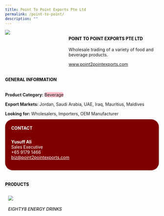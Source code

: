 ```yaml
---
title: Point To Point Exports Pte Ltd
permalink: /point-to-point/
description: ""
---
```

<div class="flex-paragraph"> 
<div class="flex-container" style="display: flex; flex-wrap: wrap;"> 
<div class="card sgds" style="flex: 1 1 40%; display: block;"> 
<img src="https://drive.google.com/u/0/uc?id=1FN8KCUFI4uUJWEBJ6LpAktDT6_YL8297&amp;export=download"> 
</div> 
<div class="card-sgds" style="flex: 1 1 58%; display: block; margin-left: 3px"> 
<h4 style="text-transform: uppercase; color: black;">
<b>Point To Point Exports Pte Ltd
</b>
</h4> 
<p>Wholesale trading of a variety of food and beverage products.
</p> 
<p>
<a href="https://www.point2pointexports.com" target="_blank">www.point2pointexports.com
</a>
</p> 
</div> 
</div> 
</div> 
<h4 style="text-transform: uppercase; color: black;"> 
<b>General Information
</b> 
</h4> 
<div class="flex-container" style="display: flex; flex-wrap: wrap;"> 
<div class="card sgds" style="flex: 1 1 65%; display: block; align-self: stretch"> 
<div class="flex-paragraph"> 
<p> 
<b>Product Category: 
</b> 
<span style="background-color: pink; border-radius: 10px;">Beverage
</span> 
</p> 
<p> 
<b>Export Markets: 
</b>Jordan, Saudi Arabia, UAE, Iraq, Mauritius, Maldives 
</p> 
<p style="margin-bottom: 10px;"> 
<b>Looking for: 
</b>Wholesalers, Importers, OEM Manufacturer 
</p> 
</div> 
</div> 
<div class="card sgds" style="flex: 1 1 35%; padding: 10px; display: block; background-color: maroon; border-radius: 25px; align-self: center;"> 
<h4 style="color: white; margin-top: 10px; margin-left: 10px;">CONTACT
</h4> 
<div class="flex-paragraph"> 
<p style="padding: 10px; color: white;"> 
<b>Yusuff Ali
</b> 
<br>Sales Executive
<br>+65 9179 1466
<br> 
<a href="mailto:biz@point2pointexports.com" style="color: white;">biz@point2pointexports.com
</a> 
</p> 
</div> 
</div> 
</div> 
<br> 
<h4 style="text-transform: uppercase; color: black;"> 
<b>Products
</b> 
</h4> 
<div style="display: flex; flex-wrap: wrap;"> 
<div class="card sgds" style="flex: 1 1 47%; margin: 10px; display: block;"> 
<div class="flex-image" style="display: block;"> 
<img src="https://drive.google.com/u/0/uc?id=1MxswqX7o4l1NtB3wTRzYnHBmGD0tw63z&amp;export=download"> 
</div> 
<div class="flex-paragraph"> 
<h6 style="text-transform: uppercase; color: black;">EIGHTY8 Energy Drinks
</h6> 
</div> 
</div> 
</div>